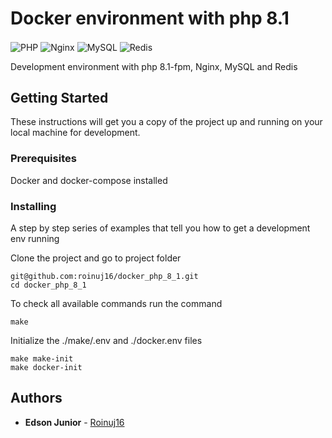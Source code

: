 # Docker environment with php 8.1

<div style="display:inline-block">
<img align="center" alt="PHP" src="https://img.shields.io/badge/PHP-777BB4?style=for-the-badge&logo=php&logoColor=white"/>
<img align="center" alt="Nginx" src="https://img.shields.io/badge/nginx-%23009639.svg?style=for-the-badge&logo=nginx&logoColor=white"/>
<img align="center" alt="MySQL" src="https://img.shields.io/badge/MySQL-00000F?style=for-the-badge&logo=mysql&logoColor=white"/>
<img align="center" alt="Redis" src="https://img.shields.io/badge/redis-CC0000.svg?&style=for-the-badge&logo=redis&logoColor=white"/>
</div>
<br />

Development environment with php 8.1-fpm, Nginx, MySQL and Redis

## Getting Started

These instructions will get you a copy of the project up and running on your local machine for development.

### Prerequisites

Docker and docker-compose installed

### Installing

A step by step series of examples that tell you how to get a development env running

Clone the project and go to project folder

```
git@github.com:roinuj16/docker_php_8_1.git
cd docker_php_8_1
```

To check all available commands run the command

```
make 
```

Initialize the ./make/.env and ./docker.env files

```
make make-init
make docker-init
```

## Authors

* **Edson Junior** - [Roinuj16](https://github.com/roinuj16)
